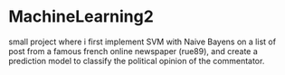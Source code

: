 # MachineLearning2

small project where i first implement SVM with Naive Bayens on a list of post from a famous french online newspaper (rue89), and create a prediction model to classify the political opinion of the commentator.
